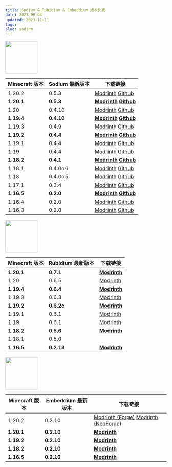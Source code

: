 ```yaml
---
title: Sodium & Rubidium & Embeddium 版本列表
date: 2023-08-04
updated: 2023-11-11
tags: 
slug: sodium
---
```


[<img src="https://cdn.modrinth.com/data/AANobbMI/icon.png" width="100px" height="100px">](https://modrinth.com/mod/sodium)

| Minecraft 版本 | Sodium 最新版本 | 下载链接                                                                                                                                                                                                                                                                                   |
| -------------- | --------------- | ------------------------------------------------------------------------------------------------------------------------------------------------------------------------------------------------------------------------------------------------------------------------------------------ |
| 1.20.2         | 0.5.3           | [Modrinth](https://cdn.modrinth.com/data/AANobbMI/versions/bbP1qBMr/sodium-fabric-mc1.20.2-0.5.3.jar)                                                              [Github](https://github.com/CaffeineMC/sodium-fabric/releases/download/mc1.20.2-0.5.3/sodium-fabric-mc1.20.2-0.5.3.jar) |
| **1.20.1**     | **0.5.3**       | **[Modrinth](https://cdn.modrinth.com/data/AANobbMI/versions/4OZL6q9h/sodium-fabric-mc1.20.1-0.5.3.jar) [Github](https://github.com/CaffeineMC/sodium-fabric/releases/download/mc1.20.1-0.5.3/sodium-fabric-mc1.20.1-0.5.3.jar)**                                                          |
| 1.20           | 0.4.10          | [Modrinth](https://cdn.modrinth.com/data/AANobbMI/versions/vgceLbdH/sodium-fabric-mc1.20-0.4.10%2Bbuild.27.jar) [Github](https://github.com/CaffeineMC/sodium-fabric/releases/download/mc1.20-0.4.10/sodium-fabric-mc1.20-0.4.10+build.27.jar)                                             |
| **1.19.4**     | **0.4.10**      | **[Modrinth](https://cdn.modrinth.com/data/AANobbMI/versions/b4hTi3mo/sodium-fabric-mc1.19.4-0.4.10%2Bbuild.24.jar) [Github](https://github.com/CaffeineMC/sodium-fabric/releases/download/mc1.19.4-0.4.10/sodium-fabric-mc1.19.4-0.4.10+build.24.jar)**                                   |
| 1.19.3         | 0.4.9           | [Modrinth](https://cdn.modrinth.com/data/AANobbMI/versions/idtcaIVT/sodium-fabric-mc1.19.3-0.4.9%2Bbuild.23.jar) [Github](https://github.com/CaffeineMC/sodium-fabric/releases/download/mc1.19.3-0.4.9/sodium-fabric-mc1.19.3-0.4.9+build.23.jar)                                          |
| **1.19.2**     | **0.4.4**       | **[Modrinth](https://cdn.modrinth.com/data/AANobbMI/versions/rAfhHfow/sodium-fabric-mc1.19.2-0.4.4%2Bbuild.18.jar) [Github](https://github.com/CaffeineMC/sodium-fabric/releases/download/mc1.19.2-0.4.4/sodium-fabric-mc1.19.2-0.4.4+build.18.jar)**                                      |
| 1.19.1         | 0.4.4           | [Modrinth](https://cdn.modrinth.com/data/AANobbMI/versions/rAfhHfow/sodium-fabric-mc1.19.2-0.4.4%2Bbuild.18.jar) [Github](https://github.com/CaffeineMC/sodium-fabric/releases/download/mc1.19.2-0.4.4/sodium-fabric-mc1.19.2-0.4.4+build.18.jar)                                          |
| 1.19           | 0.4.4           | [Modrinth](https://cdn.modrinth.com/data/AANobbMI/versions/rAfhHfow/sodium-fabric-mc1.19.2-0.4.4%2Bbuild.18.jar) [Github](https://github.com/CaffeineMC/sodium-fabric/releases/download/mc1.19.2-0.4.4/sodium-fabric-mc1.19.2-0.4.4+build.18.jar)                                          |
| **1.18.2**     | **0.4.1**       | **[Modrinth](https://cdn.modrinth.com/data/AANobbMI/versions/mc1.18.2-0.4.1/sodium-fabric-mc1.18.2-0.4.1%2Bbuild.15.jar) [Github](https://github.com/CaffeineMC/sodium-fabric/releases/download/mc1.18.2-0.4.1/sodium-fabric-mc1.18.2-0.4.1+build.15.jar)**                                |
| 1.18.1         | 0.4.0α6         | [Modrinth](https://cdn.modrinth.com/data/AANobbMI/versions/mc1.18.1-0.4.0-alpha6/sodium-fabric-mc1.18.1-0.4.0-alpha6%2Bbuild.14.jar) [Github](https://github.com/CaffeineMC/sodium-fabric/releases/download/mc1.18.1-0.4.0-alpha6/sodium-fabric-mc1.18.1-0.4.0-alpha6+build.14.jar)        |
| 1.18           | 0.4.0α5         | [Modrinth](https://cdn.modrinth.com/data/AANobbMI/versions/mc1.18-0.40-alpha5/sodium-fabric-mc1.18-0.4.0-alpha5%2Bbuild.9.jar) [Github](https://github.com/CaffeineMC/sodium-fabric/releases/download/mc1.18-0.4.0-alpha5/sodium-fabric-mc1.18-0.4.0-alpha5+build.9.jar)                   |
| 1.17.1         | 0.3.4           | [Modrinth](https://cdn.modrinth.com/data/AANobbMI/versions/mc1.17.1-0.3.4/sodium-fabric-mc1.17.1-0.3.4%2Bbuild.13.jar) [Github](https://github.com/CaffeineMC/sodium-fabric/releases/download/mc1.17.1-0.3.4/sodium-fabric-mc1.17.1-0.3.4+build.13.jar)                                    |
| **1.16.5**     | **0.2.0**       | **[Modrinth](https://cdn.modrinth.com/data/AANobbMI/versions/mc1.16.5-0.2.0/sodium-fabric-mc1.16.5-0.2.0%2Bbuild.4.jar) [Github](https://github.com/CaffeineMC/sodium-fabric/releases/download/mc1.16.5-0.2.0/sodium-fabric-mc1.16.5-0.2.0+build.4.jar)**                                  |
| 1.16.4         | 0.2.0           | [Modrinth](https://cdn.modrinth.com/data/AANobbMI/versions/mc1.16.5-0.2.0/sodium-fabric-mc1.16.5-0.2.0%2Bbuild.4.jar) [Github](https://github.com/CaffeineMC/sodium-fabric/releases/download/mc1.16.5-0.2.0/sodium-fabric-mc1.16.5-0.2.0+build.4.jar)                                      |
| 1.16.3         | 0.2.0           | [Modrinth](https://cdn.modrinth.com/data/AANobbMI/versions/mc1.16.5-0.2.0/sodium-fabric-mc1.16.5-0.2.0%2Bbuild.4.jar) [Github](https://github.com/CaffeineMC/sodium-fabric/releases/download/mc1.16.5-0.2.0/sodium-fabric-mc1.16.5-0.2.0+build.4.jar)                                      |

[<img src="https://cdn.modrinth.com/data/4ZqxOvjD/icon.png" width="100px" height="100px">](https://modrinth.com/mod/rubidium)

| Minecraft 版本 | Rubidium 最新版本 | 下载链接                                                                                              |
| -------------- | ----------------- | ----------------------------------------------------------------------------------------------------- |
| **1.20.1**     | **0.7.1**         | **[Modrinth](https://cdn.modrinth.com/data/4ZqxOvjD/versions/VKligEsm/rubidium-mc1.20.1-0.7.1.jar)**  |
| 1.20           | 0.6.5             | [Modrinth](https://cdn.modrinth.com/data/4ZqxOvjD/versions/iLEHOlRR/rubidium-0.6.5.jar)               |
| **1.19.4**     | **0.6.4**         | **[Modrinth](https://cdn.modrinth.com/data/4ZqxOvjD/versions/lCbMhmSa/rubidium-0.6.4.jar)**           |
| 1.19.3         | 0.6.3             | [Modrinth](https://cdn.modrinth.com/data/4ZqxOvjD/versions/ySmWhbfP/rubidium-0.6.3.jar)               |
| **1.19.2**     | **0.6.2c**        | **[Modrinth](https://cdn.modrinth.com/data/4ZqxOvjD/versions/bmmEZ4mh/rubidium-mc1.19.2-0.6.2c.jar)** |
| 1.19.1         | 0.6.1             | [Modrinth](https://cdn.modrinth.com/data/4ZqxOvjD/versions/0.6.1/rubidium-0.6.1.jar)                  |
| 1.19           | 0.6.1             | [Modrinth](https://cdn.modrinth.com/data/4ZqxOvjD/versions/0.6.1/rubidium-0.6.1.jar)                  |
| **1.18.2**     | **0.5.6**         | **[Modrinth](https://cdn.modrinth.com/data/4ZqxOvjD/versions/9DCa1IzX/rubidium-0.5.6.jar)**           |
| 1.18.1         | 0.5.0             |                                                                                                       |
| **1.16.5**     | **0.2.13**        | **[Modrinth](https://cdn.modrinth.com/data/4ZqxOvjD/versions/YDAuLUY8/rubidium-mc1.16.5-0.2.13.jar)** |

[<img src="https://cdn.modrinth.com/data/sk9rgfiA/7f5be8843494e3c34bd628143cbb07bc6cbc77f7.png" width="100px" height="100px">](https://modrinth.com/mod/embeddium)

| Minecraft 版本 | Embeddium 最新版本 | 下载链接                                                                                            |
| -------------- | ------------------ | --------------------------------------------------------------------------------------------------- |
| 1.20.2         | 0.2.10              | [Modrinth (Forge)](https://cdn.modrinth.com/data/sk9rgfiA/versions/CMIY4YD6/embeddium-0.2.10%2Bmc1.20.2.jar) [Modrinth (NeoForge)](https://cdn.modrinth.com/data/sk9rgfiA/versions/J5gD4WO0/embeddium-0.2.10%2Bmc1.20.2.jar) |
| **1.20.1**         | **0.2.10**              | **[Modrinth](https://cdn.modrinth.com/data/sk9rgfiA/versions/3Ib0aVnm/embeddium-0.2.10%2Bmc1.20.1.jar)** |
| **1.19.2**         | **0.2.10**              | **[Modrinth](https://cdn.modrinth.com/data/sk9rgfiA/versions/k11ORQp6/embeddium-0.2.10%2Bmc1.19.2.jar)** |
| **1.18.2**         | **0.2.10**              | **[Modrinth](https://cdn.modrinth.com/data/sk9rgfiA/versions/DlmUznIq/embeddium-0.2.10%2Bmc1.18.2.jar)** |
| **1.16.5**         | **0.2.10**              | **[Modrinth](https://cdn.modrinth.com/data/sk9rgfiA/versions/StgdrbYM/embeddium-0.2.10%2Bmc1.16.5.jar)** |
